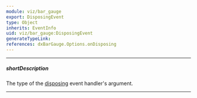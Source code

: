 ```yaml
---
module: viz/bar_gauge
export: DisposingEvent
type: Object
inherits: EventInfo
uid: viz/bar_gauge:DisposingEvent
generateTypeLink: 
references: dxBarGauge.Options.onDisposing
---
```

---
##### shortDescription
The type of the [disposing]({basewidgetpath}/Events/#disposing) event handler's argument.

---
<!-- Description goes here -->